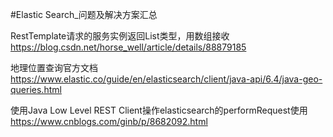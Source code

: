 #Elastic Search_问题及解决方案汇总


RestTemplate请求的服务实例返回List类型，用数组接收
https://blog.csdn.net/horse_well/article/details/88879185

地理位置查询官方文档
https://www.elastic.co/guide/en/elasticsearch/client/java-api/6.4/java-geo-queries.html

使用Java Low Level REST Client操作elasticsearch的performRequest使用
https://www.cnblogs.com/ginb/p/8682092.html